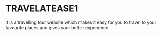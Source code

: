 # TRAVELATEASE1
It is a travelling tour website which makes it easy for you to travel to your favourite places and gives your better experience

